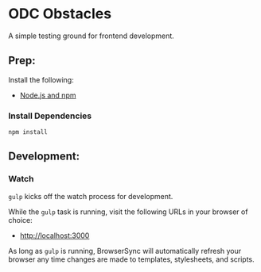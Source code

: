# ODC Obstacles

A simple testing ground for frontend development.

## Prep:

Install the following:

- [Node.js and npm](http://nodejs.org)

### Install Dependencies

```
npm install
```

## Development:

### Watch

`gulp` kicks off the watch process for development.

While the `gulp` task is running, visit the following URLs in your browser of choice:

- [http://localhost:3000](http://localhost:3000)

As long as `gulp` is running, BrowserSync will automatically refresh your browser any time changes are made to templates, stylesheets, and scripts.